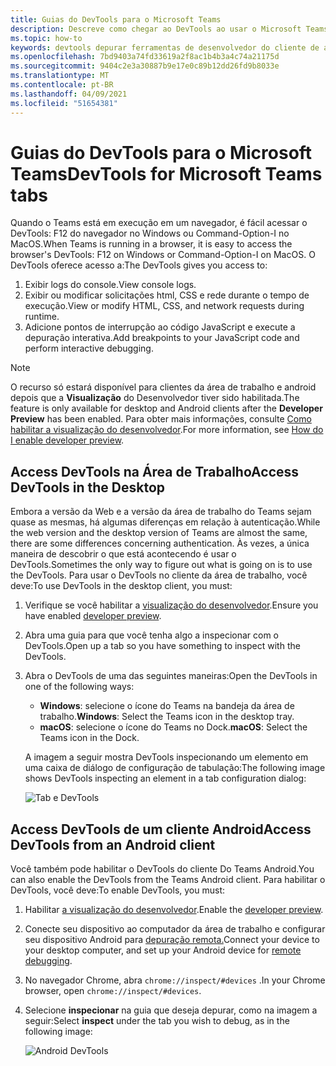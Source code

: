 ```yaml
---
title: Guias do DevTools para o Microsoft Teams
description: Descreve como chegar ao DevTools ao usar o Microsoft Teams Desktop Client
ms.topic: how-to
keywords: devtools depurar ferramentas de desenvolvedor do cliente de área de trabalho do chrome móvel
ms.openlocfilehash: 7bd9403a74fd33619a2f8ac1b4b3a4c74a21175d
ms.sourcegitcommit: 9404c2e3a30887b9e17e0c89b12dd26fd9b8033e
ms.translationtype: MT
ms.contentlocale: pt-BR
ms.lasthandoff: 04/09/2021
ms.locfileid: "51654381"
---
```

# <a name="devtools-for-microsoft-teams-tabs"></a><span data-ttu-id="ebcfa-104">Guias do DevTools para o Microsoft Teams</span><span class="sxs-lookup"><span data-stu-id="ebcfa-104">DevTools for Microsoft Teams tabs</span></span>

<span data-ttu-id="ebcfa-105">Quando o Teams está em execução em um navegador, é fácil acessar o DevTools: F12 do navegador no Windows ou Command-Option-I no MacOS.</span><span class="sxs-lookup"><span data-stu-id="ebcfa-105">When Teams is running in a browser, it is easy to access the browser's DevTools: F12 on Windows or Command-Option-I on MacOS.</span></span> <span data-ttu-id="ebcfa-106">O DevTools oferece acesso a:</span><span class="sxs-lookup"><span data-stu-id="ebcfa-106">The DevTools gives you access to:</span></span>

1. <span data-ttu-id="ebcfa-107">Exibir logs do console.</span><span class="sxs-lookup"><span data-stu-id="ebcfa-107">View console logs.</span></span>
1. <span data-ttu-id="ebcfa-108">Exibir ou modificar solicitações html, CSS e rede durante o tempo de execução.</span><span class="sxs-lookup"><span data-stu-id="ebcfa-108">View or modify HTML, CSS, and network requests during runtime.</span></span>
1. <span data-ttu-id="ebcfa-109">Adicione pontos de interrupção ao código JavaScript e execute a depuração interativa.</span><span class="sxs-lookup"><span data-stu-id="ebcfa-109">Add breakpoints to your JavaScript code and perform interactive debugging.</span></span>

> [!NOTE]
> <span data-ttu-id="ebcfa-110">O recurso só estará disponível para clientes da área de trabalho e android depois que a **Visualização** do Desenvolvedor tiver sido habilitada.</span><span class="sxs-lookup"><span data-stu-id="ebcfa-110">The feature is only available for desktop and Android clients after the **Developer Preview** has been enabled.</span></span> <span data-ttu-id="ebcfa-111">Para obter mais informações, consulte [Como habilitar a visualização do desenvolvedor](~/resources/dev-preview/developer-preview-intro.md).</span><span class="sxs-lookup"><span data-stu-id="ebcfa-111">For more information, see [How do I enable developer preview](~/resources/dev-preview/developer-preview-intro.md).</span></span>

## <a name="access-devtools-in-the-desktop"></a><span data-ttu-id="ebcfa-112">Access DevTools na Área de Trabalho</span><span class="sxs-lookup"><span data-stu-id="ebcfa-112">Access DevTools in the Desktop</span></span>

<span data-ttu-id="ebcfa-113">Embora a versão da Web e a versão da área de trabalho do Teams sejam quase as mesmas, há algumas diferenças em relação à autenticação.</span><span class="sxs-lookup"><span data-stu-id="ebcfa-113">While the web version and the desktop version of Teams are almost the same, there are some differences concerning authentication.</span></span> <span data-ttu-id="ebcfa-114">Às vezes, a única maneira de descobrir o que está acontecendo é usar o DevTools.</span><span class="sxs-lookup"><span data-stu-id="ebcfa-114">Sometimes the only way to figure out what is going on is to use the DevTools.</span></span> <span data-ttu-id="ebcfa-115">Para usar o DevTools no cliente da área de trabalho, você deve:</span><span class="sxs-lookup"><span data-stu-id="ebcfa-115">To use DevTools in the desktop client, you must:</span></span>

1. <span data-ttu-id="ebcfa-116">Verifique se você habilitar a [visualização do desenvolvedor](~/resources/dev-preview/developer-preview-intro.md).</span><span class="sxs-lookup"><span data-stu-id="ebcfa-116">Ensure you have enabled [developer preview](~/resources/dev-preview/developer-preview-intro.md).</span></span>
1. <span data-ttu-id="ebcfa-117">Abra uma guia para que você tenha algo a inspecionar com o DevTools.</span><span class="sxs-lookup"><span data-stu-id="ebcfa-117">Open up a tab so you have something to inspect with the DevTools.</span></span>
1. <span data-ttu-id="ebcfa-118">Abra o DevTools de uma das seguintes maneiras:</span><span class="sxs-lookup"><span data-stu-id="ebcfa-118">Open the DevTools in one of the following ways:</span></span>
    * <span data-ttu-id="ebcfa-119">**Windows**: selecione o ícone do Teams na bandeja da área de trabalho.</span><span class="sxs-lookup"><span data-stu-id="ebcfa-119">**Windows**: Select the Teams icon in the desktop tray.</span></span>
    * <span data-ttu-id="ebcfa-120">**macOS**: selecione o ícone do Teams no Dock.</span><span class="sxs-lookup"><span data-stu-id="ebcfa-120">**macOS**: Select the Teams icon in the Dock.</span></span>
 
   <span data-ttu-id="ebcfa-121">A imagem a seguir mostra DevTools inspecionando um elemento em uma caixa de diálogo de configuração de tabulação:</span><span class="sxs-lookup"><span data-stu-id="ebcfa-121">The following image shows DevTools inspecting an element in a tab configuration dialog:</span></span>

   ![Tab e DevTools](~/assets/images/dev-preview/tab-and-devtools.png)

## <a name="access-devtools-from-an-android-client"></a><span data-ttu-id="ebcfa-123">Access DevTools de um cliente Android</span><span class="sxs-lookup"><span data-stu-id="ebcfa-123">Access DevTools from an Android client</span></span>

<span data-ttu-id="ebcfa-124">Você também pode habilitar o DevTools do cliente Do Teams Android.</span><span class="sxs-lookup"><span data-stu-id="ebcfa-124">You can also enable the DevTools from the Teams Android client.</span></span> <span data-ttu-id="ebcfa-125">Para habilitar o DevTools, você deve:</span><span class="sxs-lookup"><span data-stu-id="ebcfa-125">To enable DevTools, you must:</span></span>

1. <span data-ttu-id="ebcfa-126">Habilitar [a visualização do desenvolvedor](~/resources/dev-preview/developer-preview-intro.md).</span><span class="sxs-lookup"><span data-stu-id="ebcfa-126">Enable the [developer preview](~/resources/dev-preview/developer-preview-intro.md).</span></span>
1. <span data-ttu-id="ebcfa-127">Conecte seu dispositivo ao computador da área de trabalho e configurar seu dispositivo Android para [depuração remota.](https://developers.google.com/web/tools/chrome-devtools/remote-debugging/)</span><span class="sxs-lookup"><span data-stu-id="ebcfa-127">Connect your device to your desktop computer, and set up your Android device for [remote debugging](https://developers.google.com/web/tools/chrome-devtools/remote-debugging/).</span></span>
1. <span data-ttu-id="ebcfa-128">No navegador Chrome, abra `chrome://inspect/#devices` .</span><span class="sxs-lookup"><span data-stu-id="ebcfa-128">In your Chrome browser, open `chrome://inspect/#devices`.</span></span>
1. <span data-ttu-id="ebcfa-129">Selecione **inspecionar** na guia que deseja depurar, como na imagem a seguir:</span><span class="sxs-lookup"><span data-stu-id="ebcfa-129">Select **inspect** under the tab you wish to debug, as in the following image:</span></span>

   ![Android DevTools](~/assets/images/android-devtools.png)

